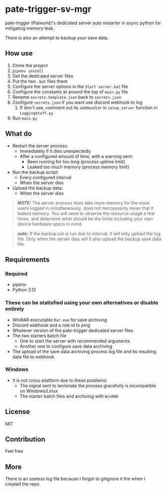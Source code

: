 # pate-trigger-sv-mgr

pate-trigger (Palworld)'s dedicated server auto restarter in async python for mitigating memory leak.

There is also an attempt to backup your save data.

## How use

1. Clone the project
1. `pipenv install`
1. Get the dedicated server files
1. Put the two `.bat` files there
1. Configure the server options in the `Start server.bat` file
1. Configure the constants at around the top of `main.py` file
1. Rename `secrets.template.json` back to `secrets.json`
1. Configure `secrets.json` if you want use discord webhook to log
    1. If don't use, comment out its `addHandler` in `setup_server` function in `LoggingStuff.py`
1. Run `main.py`

## What do

- Restart the server process:
    - Immediately if it dies unexpectedly
    - After a configured amount of time, with a warning sent:
        - Been running for too long (process uptime limit)
        - Leaked too much memory (process memory limit)
- Run the backup script:
    - Every configured interval
    - When the server dies
- Upload the backup data:
    - When the server dies

> **_NOTE:_**  The server process does take more memory for the more users logged in simultaneously, does not neccessarily mean that it leaked memory. You will need to observe the resource usage a few times, and determine what should be the limits including your own device hardware specs in mind.

> **_note:_**  If the backup job is run due to interval, it will only upload the log file. Only when the server dies will it also upload the backup save data file.

## Requirements

### Required

- pipenv
- Python 3.12

### These can be statisfied using your own alternatives or disable entirely

- WinRAR executable `Rar.exe` for save archiving
- Discord webhook and a role id to ping
- Whatever version of the pate-trigger dedicated server files
- The two starters batch file
    - One to start the server with recommended arguments
    - Another one to configure save data archiving
- The upload of the save data archiving process log file and its resulting data file to webhook

### Windows

- It is not cross-platform due to these problems:
    - The signal sent to terminate the process gracefully is incompatible on Windows/Linux
    - The starter batch files and archiving with `WinRAR`

## License

MIT

## Contribution

Feel free

## More

There is an useless log file because I forgot to gitignore it the when I created the repo.